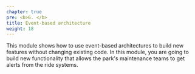```yaml
---
chapter: true
pre: <b>6. </b>
title: Event-based architecture
weight: 18
---
```


This module shows how to use event-based architectures to build new features without changing existing code. In this module, you are going to build new functionality that allows the park's maintenance teams to get alerts from the ride systems.